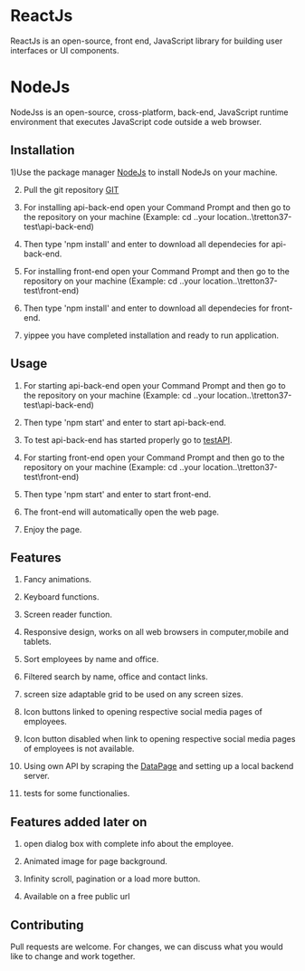 # ReactJs

ReactJs is an open-source, front end, JavaScript library for building user interfaces or UI components.

# NodeJs

NodeJss is an open-source, cross-platform, back-end, JavaScript runtime environment that executes JavaScript code outside a web browser.

## Installation

1)Use the package manager [NodeJs](https://nodejs.org/en/download/) to install NodeJs on your machine.

2) Pull the git repository [GIT](https://github.com/NeelamJitendra/tretton37-test.git)

3) For installing api-back-end open your Command Prompt and then go to the repository on your machine (Example: cd ..your location..\tretton37-test\api-back-end)

4) Then type 'npm install' and enter to download all dependecies for api-back-end.

5) For installing front-end open your Command Prompt and then go to the repository on your machine (Example: cd ..your location..\tretton37-test\front-end)

6) Then type 'npm install' and enter to download all dependecies for front-end.

7) yippee you have completed installation and ready to run application.

## Usage

1) For starting api-back-end open your Command Prompt and then go to the repository on your machine (Example: cd ..your location..\tretton37-test\api-back-end)

2) Then type 'npm start' and enter to start api-back-end.

3) To test api-back-end has started properly go to [testAPI](http://localhost:9000/testAPI).

4) For starting front-end open your Command Prompt and then go to the repository on your machine (Example: cd ..your location..\tretton37-test\front-end)

6) Then type 'npm start' and enter to start front-end.

7) The front-end will automatically open the web page.

8) Enjoy the page.

## Features

1) Fancy animations.

2) Keyboard functions.

3) Screen reader function.

4) Responsive design, works on all web browsers in computer,mobile and tablets.

5) Sort employees by name and office.

6) Filtered search by name, office and contact links.

7) screen size adaptable grid to be used on any screen sizes.

8) Icon buttons linked to opening respective social media pages of employees.

9) Icon button disabled when link to opening respective social media pages of employees is not available.

10) Using own API by scraping the [DataPage](http://api.tretton37.com/ninjas) and setting up a local backend server.

11) tests for some functionalies.

## Features added later on

1) open dialog box with complete info about the employee.

2) Animated image for page background.

3) Infinity scroll, pagination or a load more button.

4) Available on a free public url

## Contributing

Pull requests are welcome. For changes, we can discuss what you would like to change and work together.